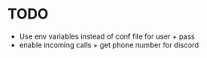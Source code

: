 # TODO

- Use env variables instead of conf file for user + pass
- enable incoming calls + get phone number for discord

